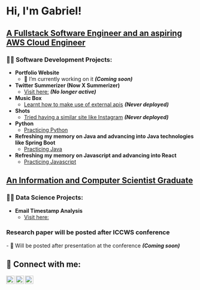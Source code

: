 <h1>Hi, I'm Gabriel! </h1>

<h2><a href="https://github.com/GO-Shoderu">A Fullstack Software Engineer and an aspiring AWS Cloud Engineer</a> </h2>
 
<h3>👨‍💻 Software Development Projects:</h3>

- <b>Portfolio Website</b>
  - 🔭 I’m currently working on it <b><i>(Coming soon)</b></i>
- <b>Twitter Summerizer (Now X Summerizer)</b>
  - [Visit here:](https://github.com/GO-Shoderu/Twitter-Summariser) <b><i>(No longer active)</b></i>
- <b>Music Box</b>
  - [Learnt how to make use of external apis](https://github.com/GO-Shoderu/MusicBox) <b><i>(Never deployed)</b></i>
- <b>Shots</b>
  - [Tried having a similar site like Instagram](https://github.com/GO-Shoderu/Shots) <b><i>(Never deployed)</b></i>
- <b>Python</b>
  - [Practicing Python](https://github.com/GO-Shoderu/learning_python)
- <b>Refreshing my memory on Java and advancing into Java technologies like Spring Boot</b>
  - [Practicing Java](https://github.com/GO-Shoderu/learning_java)
- <b>Refreshing my memory on Javascript and advancing into React</b>
  - [Practicing Javascript](https://github.com/GO-Shoderu/learning_react)

<h2><a href="https://www.linkedin.com/in/gabriel-shoderu-2ab3181a2/">An Information and Computer Scientist Graduate</a></h2>

<h3>👨‍💻 Data Science Projects:</h3>

- <b>Email Timestamp Analysis</b>
  - [Visit here:](https://github.com/GO-Shoderu/Email-Timestamp-Analysis)
 
<h3>Research paper will be posted after ICCWS conference</h3>
  - 🔭 Will be posted after presentation at the conference <b><i>(Coming soon)</b></i>
  
<h2> 🤳 Connect with me:</h2>

<!--[<img align="left" alt="JoshMadakor | YouTube" width="22px" src="https://cdn.jsdelivr.net/npm/simple-icons@v3/icons/youtube.svg" />][youtube]-->
[<img align="left" alt="JoshMadakor | Twitter" width="22px" src="https://cdn.jsdelivr.net/npm/simple-icons@v3/icons/twitter.svg" />][twitter]
[<img align="left" alt="JoshMadakor | LinkedIn" width="22px" src="https://cdn.jsdelivr.net/npm/simple-icons@v3/icons/linkedin.svg" />][linkedin]
[<img align="left" alt="JoshMadakor | Instagram" width="22px" src="https://cdn.jsdelivr.net/npm/simple-icons@v3/icons/instagram.svg" />][instagram]

[twitter]: https://twitter.com/__gosh___
[instagram]: https://www.instagram.com/_go.sh__/
[linkedin]: https://www.linkedin.com/in/gabriel-shoderu-2ab3181a2/

<!--
**GO-Shoderu/GO-Shoderu** is a ✨ _special_ ✨ repository because its `README.md` (this file) appears on your GitHub profile.

Here are some ideas to get you started:

- 🔭 I’m currently working on ...
- 🌱 I’m currently learning ...
- 👯 I’m looking to collaborate on ...
- 🤔 I’m looking for help with ...
- 💬 Ask me about ...
- 📫 How to reach me: ...
- 😄 Pronouns: ...
- ⚡ Fun fact: ...
-->
